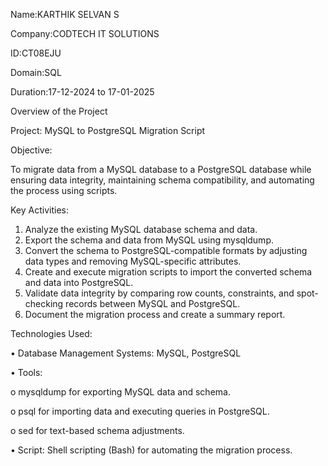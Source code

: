 
Name:KARTHIK SELVAN S

Company:CODTECH IT SOLUTIONS

ID:CT08EJU

Domain:SQL

Duration:17-12-2024 to 17-01-2025


Overview of the Project


Project: MySQL to PostgreSQL Migration Script


Objective:

To migrate data from a MySQL database to a PostgreSQL database while ensuring data 
integrity, maintaining schema compatibility, and automating the process using scripts.


Key Activities:

1. Analyze the existing MySQL database schema and data.
2. Export the schema and data from MySQL using mysqldump.
3. Convert the schema to PostgreSQL-compatible formats by adjusting data types and 
removing MySQL-specific attributes.
4. Create and execute migration scripts to import the converted schema and data into 
PostgreSQL.
5. Validate data integrity by comparing row counts, constraints, and spot-checking 
records between MySQL and PostgreSQL.
6. Document the migration process and create a summary report.
   

Technologies Used:

• Database Management Systems: MySQL, PostgreSQL

• Tools: 

o mysqldump for exporting MySQL data and schema.

o psql for importing data and executing queries in PostgreSQL.

o sed for text-based schema adjustments.

• Script: Shell scripting (Bash) for automating the migration process.

